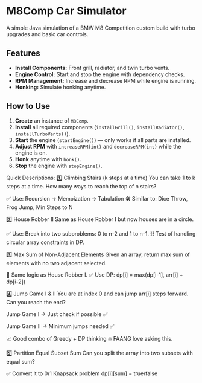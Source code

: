# M8Comp Car Simulator

A simple Java simulation of a BMW M8 Competition custom build with turbo upgrades and basic car controls.

## Features

- **Install Components:** Front grill, radiator, and twin turbo vents.
- **Engine Control:** Start and stop the engine with dependency checks.
- **RPM Management:** Increase and decrease RPM while engine is running.
- **Honking:** Simulate honking anytime.

## How to Use

1. **Create** an instance of `M8Comp`.
2. **Install** all required components (`installGrill()`, `installRadiator()`, `installTurboVents()`).
3. **Start** the engine (`startEngine()`) — only works if all parts are installed.
4. **Adjust RPM** with `increaseRPM(int)` and `decreaseRPM(int)` while the engine is on.
5. **Honk** anytime with `honk()`.
6. **Stop** the engine with `stopEngine()`.


 Quick Descriptions:
1️⃣ Climbing Stairs (k steps at a time)
You can take 1 to k steps at a time. How many ways to reach the top of n stairs?

✅ Use: Recursion → Memoization → Tabulation
🛠 Similar to: Dice Throw, Frog Jump, Min Steps to N

2️⃣ House Robber II
Same as House Robber I but now houses are in a circle.

✅ Use: Break into two subproblems: 0 to n-2 and 1 to n-1.
⛓ Test of handling circular array constraints in DP.

3️⃣ Max Sum of Non-Adjacent Elements
Given an array, return max sum of elements with no two adjacent selected.

🧠 Same logic as House Robber I.
✅ Use DP: dp[i] = max(dp[i-1], arr[i] + dp[i-2])

4️⃣ Jump Game I & II
You are at index 0 and can jump arr[i] steps forward. Can you reach the end?

Jump Game I → Just check if possible ✅

Jump Game II → Minimum jumps needed ✅

📈 Good combo of Greedy + DP thinking
🔥 FAANG love asking this.

5️⃣ Partition Equal Subset Sum
Can you split the array into two subsets with equal sum?

✅ Convert it to 0/1 Knapsack problem
dp[i][sum] = true/false

